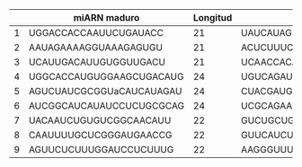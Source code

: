 |   	| miARN maduro             	| Longitud 	| miARN star               	| Precursor                                                                                                                                                                                                                                                    	|   	| Cromosoma 	|   	|   	|   	|
|---	|--------------------------	|----------	|--------------------------	|--------------------------------------------------------------------------------------------------------------------------------------------------------------------------------------------------------------------------------------------------------------	|---	|-----------	|---	|---	|---	|
| 1 	| UGGACCACCAAUUCUGAUACC    	| 21       	| UAUCAUAGUUGGUGGUUCAGG    	| AAGUGAACAAUGAACCUCCUUGGACCACCAAUUCUGAUACCAUCUUAAAUCUACCUUCAUCAACUUAUGCUUUUAGGUUGAUUGGUGACUUCAGAUGGUAUCAUAGUUGGUGGUUCAGGUAGGUCUUGGCCCAUGCAUU                                                                                                                  	|   	| chr10     	|   	|   	|   	|
| 2 	| AAUAGAAAAGGUAAAGAGUGU    	| 21       	| ACUCUUUCCCUUUUCUGUUAU    	| GGAUCCACUACUAAUUAAACACUCUUUCCCUUUUCUGUUAUUGAUCCACUACUUUUCUGAUAGAAACGACAACCUUCAUUUUUUUGUGAAUGAAAGUUGUUUCUAUAAAAGUAGUGGAUAAAUAAUAGAAAAGGUAAAGAGUGUUUAAUUAAGUGCUCCUCACG                                                                                         	|   	| chr03     	|   	|   	|   	|
| 3 	| UCAUUGACAUUGUGGUUGACU    	| 21       	| UCAACCACAAUGUCAAUGACA    	| UUUUCUCAAUGCAACUUGUGUCAUUGACAUUGUGGUUGACUUUUAGCUUGGAGUCCUUUCCUGUUUAGCAAUGGACUUCUUUUGCAGACUUGUUUUUGUAUGCCCUUGUAAAUAUUUCAUAUCUACUAAACGAAAGCUCUUUUUUUCUUAACAAAAUAAAAGUCAACCACAAUGUCAAUGACACAAGUUCCUAUUGAGUUGAA                                                  	|   	| chr05     	|   	|   	|   	|
| 4 	| UGGCACCAUGUGGAAGCUGACAUG 	| 24       	| UGUCAGAUUCCAUGUGGUGCCAGc 	| AAUUCCAUAAAAAGCUGACAUGGCACCAUGUGGAAGCUGACAUGAUGCCACUUCAGCUUUCCUUCUAUAUGUGGAACUGUGGACAUACAAUAUCAAAUUGUCAUGUCAGAUUCCAUGUGGUGCCAGGUCAGCUUACAUUAUUAGUCA                                                                                                          	|   	| chr05     	|   	|   	|   	|
| 5 	| AGUCUAUCGCGGUaCAUCAUAGAU 	| 24       	| CUACGAUGGACCACAAUAGACUAU 	| UGCAAAAUAUCACUCUUUAUCUACGAUGGACCACAAUAGACUAUUAUCAAUGGACACAAAUAAUAGUCUAUCGCGGUCCAUCAUAGAUAAAAAAUGAUAGUUUGCUAU                                                                                                                                                 	|   	| chr10     	|   	|   	|   	|
| 6 	| AUCGGCAUCAUAUCCUCUGCGCAG 	| 24       	| UCGCAGAAGAGAUGGCGCCGACAC 	| UCUGCAAUGAAAGGUUUACUUCGCAGAAGAGAUGGCGCCGACACUUGUUCUUCUCUCUCGAGGUUCUGGUAUCGGCAUCAUAUCCUCUGCGCAGCAAACCAAUACAUUUGAAUA                                                                                                                                           	|   	| chr11     	|   	|   	|   	|
| 7 	| UACAAUCUGUGUCGGCAACAUU   	| 22       	| GUCUGCUGAAUAAUUUGUUCU    	| CGUCUACAAUCUGUGUCGGCAACAUUGAAUCAUCGGGUCUGCUGAAUAAUUUGUUCUAUGACU                                                                                                                                                                                              	|   	| chr02     	|   	|   	|   	|
| 8 	| CAAUUUUGCUCGGGAUGAACCG   	| 22       	| GUUCAUCUCGAUAAAAUUGUA    	| UGGUAGAAGAUUUGGUUGACCUUGGUUCAUCUCGAUAAAAUUGUAUCGAGGAAGUCCAAAAUUAUCAAUUUUUUAGGCUUUCUCAGUACAAUUUUGCUCGGGAUGAACCGAAAAUUAUUGAGUUUUUAGGCUU                                                                                                                        	|   	| chr01     	|   	|   	|   	|
| 9 	| AGUUCUCUUUGGAUCCUCUUUG   	| 22       	| AAGGGUUUCCAACAGAAUUUA    	| UAUGUAGCUUAAAUUUUCAUGGGGGGGUUUGUCAAAGGGUUUCCAACAGAAUUUAUUGGCAUUCUGUCCACCUCCUCCACAUAUUAAUUUAUAUUUAUAUUAUAUAUAUACUUUAAUUUCUGUGUGUUUAUCGUUAUAAUUAAUUAUAAAUUAAAUUGAUUCAUUUGUUUGGUUUGGAGGUGGGCAUACUGCCAAUUGAGUUCUCUUUGGAUCCUCUUUGUAACACCCCUUCUUGAAUAAUAUCUCUACAUU 	|   	| chr03     	|   	|   	|   	|
